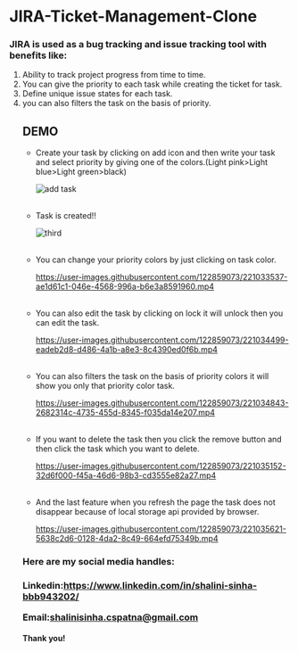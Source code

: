 # JIRA-Ticket-Management-Clone





<h3>JIRA is used as a bug tracking and issue tracking tool with benefits like:</h3>
<ol><li>Ability to track project progress from time to time.</li>
<li>You can give the priority to each task while creating the ticket for task.</li>
<li>Define unique issue states for each task.</li>
<li>you can also filters the task on the basis of priority.</li></ul>

<h2>DEMO </h2>

<ul><li>Create your task by clicking on add icon and then write your task and select priority by giving one of the colors.(Light pink>Light blue>Light green>black)

  
![add task](https://user-images.githubusercontent.com/122859073/221038804-1f9e4321-68a7-49a0-903b-3b2e581fb59b.png)

</li>
<br>
<li>Task is created!!

![third](https://user-images.githubusercontent.com/122859073/221033234-61ff3d4d-49c0-41b4-91da-01b1cd44eb26.png)
</li>
<br>

<li>You can change your priority colors by just clicking on task color.

https://user-images.githubusercontent.com/122859073/221033537-ae1d61c1-046e-4568-996a-b6e3a8591960.mp4
</li>
<br>


<li>You can also edit the task by clicking on lock it will unlock then you can edit the task.

https://user-images.githubusercontent.com/122859073/221034499-eadeb2d8-d486-4a1b-a8e3-8c4390ed0f6b.mp4
</li>
<br>


<li>You can also filters the task on the basis of priority colors it will show you only that priority color task.

https://user-images.githubusercontent.com/122859073/221034843-2682314c-4735-455d-8345-f035da14e207.mp4
</li>

<br>
<li>If you want to delete the task then you click the remove button and then click the task which you want to delete.

https://user-images.githubusercontent.com/122859073/221035152-32d6f000-f45a-46d6-98b3-cd3555e82a27.mp4
</li>
<br>

<li>And the last feature when you refresh the page the task does not disappear because of local storage api provided by browser.  


https://user-images.githubusercontent.com/122859073/221035621-5638c2d6-0128-4da2-8c49-664efd75349b.mp4


</li></ul>

<h3>Here are my social media handles:<h3>


Linkedin:https://www.linkedin.com/in/shalini-sinha-bbb943202/<br>

Email:shalinisinha.cspatna@gmail.com

<h4>Thank you!<h4>
